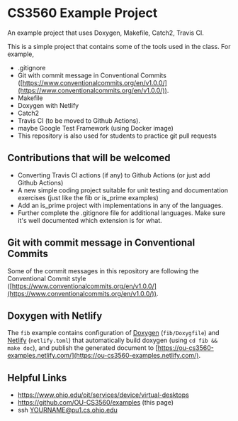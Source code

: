 # CS3560 Example Project

An example project that uses Doxygen, Makefile, Catch2, Travis CI.

This is a simple project that contains some of the tools used in the class. For example,

- .gitignore
- Git with commit message in Conventional Commits ([https://www.conventionalcommits.org/en/v1.0.0/](https://www.conventionalcommits.org/en/v1.0.0/)).
- Makefile
- Doxygen with Netlify
- Catch2
- Travis CI (to be moved to Github Actions).
- maybe Google Test Framework (using Docker image)
- This repository is also used for students to practice git pull requests

## Contributions that will be welcomed

- Converting Travis CI actions (if any) to Github Actions (or just add Github Actions)
- A new simple coding project suitable for unit testing and documentation exercises (just like the fib or is_prime examples)
- Add an is_prime project with implementations in any of the languages.
- Further complete the .gitignore file for additional languages. Make sure it's well documented which extension is for what.

## Git with commit message in Conventional Commits

Some of the commit messages in this repository are following the Conventional Commit style
([https://www.conventionalcommits.org/en/v1.0.0/](https://www.conventionalcommits.org/en/v1.0.0/)).

## Doxygen with Netlify

The `fib` example contains configuration of [Doxygen](http://www.doxygen.nl/) (`fib/Doxygfile`) and [Netlify](https://www.netlify.com/) (`netlify.toml`)
that automatically build doxygen (using `cd fib && make doc`), and publish the generated document
to [https://ou-cs3560-examples.netlify.com/](https://ou-cs3560-examples.netlify.com/).

## Helpful Links

- https://www.ohio.edu/oit/services/device/virtual-desktops
- https://github.com/OU-CS3560/examples (this page)
- ssh YOURNAME@pu1.cs.ohio.edu
